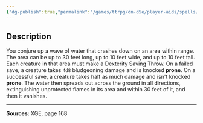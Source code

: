 ```yaml
---
{"dg-publish":true,"permalink":"/games/ttrpg/dn-d5e/player-aids/spells/level-3/tidal-wave/","tags":["TTRPG/DND/5e","verbal","somatic","material","Spell"],"noteIcon":""}
---
```



## Description
You conjure up a wave of water that crashes down on an area within range.
The area can be up to 30 feet long, up to 10 feet wide, and up to 10 feet tall.
Each creature in that area must make a Dexterity Saving Throw.
On a failed save, a creature takes `4d8` bludgeoning damage and is knocked **prone**.
On a successful save, a creature takes half as much damage and isn't knocked **prone**.
The water then spreads out across the ground in all directions, extinguishing unprotected flames in its area and within 30 feet of it, and then it vanishes.

---

**Sources:** XGE, page 168
